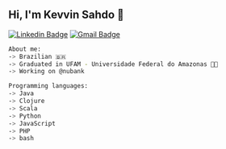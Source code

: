 ## Hi, I'm Kevvin Sahdo 🕺

[![Linkedin Badge](https://img.shields.io/badge/-kevvinsahdo-black?style=flat-square&logo=Linkedin&logoColor=white&link=https://www.linkedin.com/in/kevvinsahdo/)](https://www.linkedin.com/in/kevvinsahdo/)
[![Gmail Badge](https://img.shields.io/badge/-kevvinsahdo-black?style=flat-square&logo=gmail&logoColor=white&link=https://www.linkedin.com/in/kevvinsahdo/)](mailto:kevvinsd@gmail.com)

````bash
About me:
-> Brazilian 🇧🇷
-> Graduated in UFAM - Universidade Federal do Amazonas 👨‍🎓
-> Working on @nubank

Programming languages:
-> Java
-> Clojure
-> Scala 
-> Python 
-> JavaScript 
-> PHP
-> bash
````

